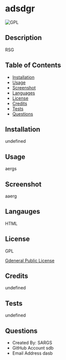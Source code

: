 # adsdgr

![GPL](https://img.shields.io/static/v1.svg?label=License&message=GPL&color=Blue)

## Description
RSG


## Table of Contents

- [Installation](#installation)
- [Usage](#usage)
- [Screenshot](#screenshot)
- [Languages](#languages)
- [License](#license)
- [Credits](#credits)
- [Tests](#tests)
- [Questions](#questions)

## Installation
undefined


## Usage
aergs


## Screenshot
aaerg


## Langauges
HTML


## License
GPL

[Gdeneral Public License](https://www.gnu.org/licenses/gpl-3.0)

 


## Credits
undefined


## Tests
undefined


## Questions

- Created By: SARGS
- GitHub Account sdb
- Email Address dasb

